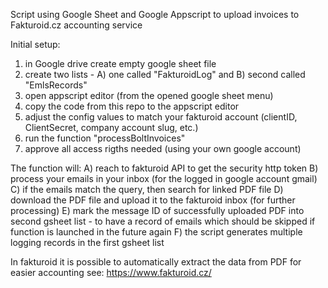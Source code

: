 Script using Google Sheet and Google Appscript to upload invoices to Fakturoid.cz accounting service

Initial setup:
1. in Google drive create empty google sheet file
2. create two lists - A) one called "FakturoidLog" and B) second called "EmlsRecords"
3. open appscript editor (from the opened google sheet menu)
4. copy the code from this repo to the appscript editor
5. adjust the config values to match your fakturoid account (clientID, ClientSecret, company account slug, etc.)
6. run the function "processBoltInvoices"
7. approve all access rigths needed (using your own google account)

The function will:
A) reach to fakturoid API to get the security http token
B) process your emails in your inbox (for the logged in google account gmail)
C) if the emails match the query, then search for linked PDF file
D) download the PDF file and upload it to the fakturoid inbox (for further processing)
E) mark the message ID of successfully uploaded PDF into second gsheet list - to have a record of emails which should be skipped if function is launched in the future again
F) the script generates multiple logging records in the first gsheet list

In fakturoid it is possible to automatically extract the data from PDF for easier accounting
see: https://www.fakturoid.cz/
